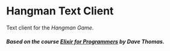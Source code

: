 # Hangman Text Client

Text client for the _Hangman Game_.

##### Based on the course [Elixir for Programmers](https://codestool.coding-gnome.com/courses/elixir-for-programmers) by Dave Thomas.
